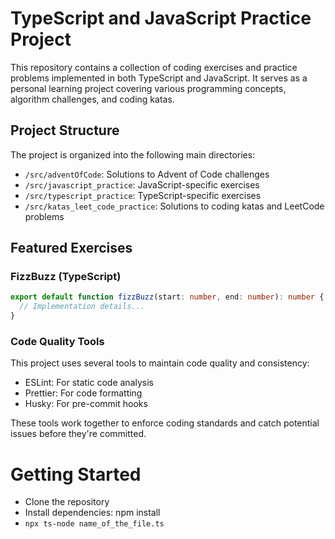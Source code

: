 # TypeScript and JavaScript Practice Project

This repository contains a collection of coding exercises and practice problems implemented in both TypeScript and JavaScript. It serves as a personal learning project covering various programming concepts, algorithm challenges, and coding katas.

## Project Structure

The project is organized into the following main directories:

- `/src/adventOfCode`: Solutions to Advent of Code challenges
- `/src/javascript_practice`: JavaScript-specific exercises
- `/src/typescript_practice`: TypeScript-specific exercises
- `/src/katas_leet_code_practice`: Solutions to coding katas and LeetCode problems

## Featured Exercises

### FizzBuzz (TypeScript)

``` typescript
export default function fizzBuzz(start: number, end: number): number {
  // Implementation details...
}
```

### Code Quality Tools

This project uses several tools to maintain code quality and consistency:

- ESLint: For static code analysis
- Prettier: For code formatting
- Husky: For pre-commit hooks

These tools work together to enforce coding standards and catch potential issues before they're committed.

#  Getting Started
- Clone the repository
- Install dependencies: npm install
- ``` npx ts-node name_of_the_file.ts ``` 

